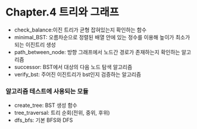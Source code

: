 # Chapter.4 트리와 그래프
- check_balance:이진 트리가 균형 잡혀있는지 확인하는 함수
- minimal_BST: 오름차순으로 정렬된 배열 안에 있는 정수를 이용해 높이가 최소가 되는 이진트리 생성
- path_between_node: 방향 그래프에서 노드간 경로가 존재하는지 확인하는 알고리즘
- successor: BST에서 대상의 다음 노드 탐색 알고리즘
- verify_bst: 주어진 이진트리가 bst인지 검증하는 알고리즘


### 알고리즘 테스트에 사용되는 모듈
- create_tree: BST 생성 함수
- tree_traversal: 트리 순회(전위, 중위, 후위)
- dfs_bfs: 기본 BFS와 DFS